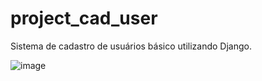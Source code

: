 # project_cad_user

Sistema de cadastro de usuários básico utilizando Django.

![image](https://github.com/gabrielgreco1/project_cad_user/assets/110870588/a2b0aafa-0453-488b-83c6-2295cea90f2f)

